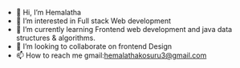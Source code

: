 - 👋 Hi, I’m Hemalatha
- 👀 I’m interested in Full stack Web development
- 🌱 I’m currently learning Frontend web development and java data structures & algorithms.
- 💞️ I’m looking to collaborate on frontend Design
- 📫 How to reach me gmail:hemalathakosuru3@gmail.com


